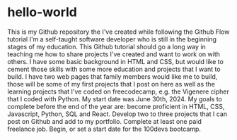 # hello-world
This is my Github repository the I've created while following the Github Flow tutorial
I'm a self-taught software developer who is still in the beginning stages of my education. This Github tutorial should go a long way in teaching me how to share projects I've created and want to work on with others. I have some basic background in HTML and CSS, but would like to cement those skills with some more education and projects that I want to build. I have two web pages that family members would like me to build, those will be some of my first projects that I post on here as well as the learning projects that I've coded on freecodecamp, e.g. the Vigenere cipher that I coded with Python. 
My start date was June 30th, 2024. My goals to complete before the end of the year are: become proficient in HTML, CSS, Javascript, Python, SQL and React. Develop two to three projects that I can post on Github and add to my portfolio. Complete at least one paid freelance job. Begin, or set a start date for the 100devs bootcamp.
